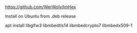 https://github.com/WerWolv/ImHex

Install on Ubuntu from .deb release

apt install libglfw3 libmbedtls14 libmbedcrypto7 libmbedx509-1
